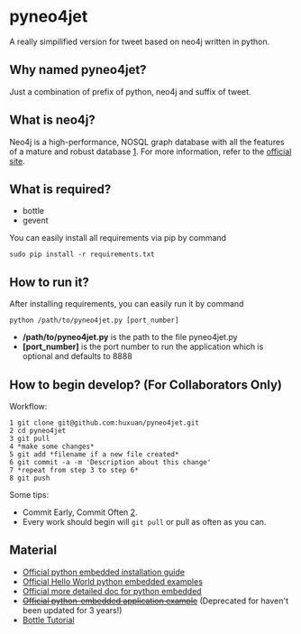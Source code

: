 # pyneo4jet

A really simpilified version for tweet based on neo4j written in python.

## Why named pyneo4jet?

Just a combination of prefix of python, neo4j and suffix of tweet.

## What is neo4j?

Neo4j is a high-performance, NOSQL graph database with all the features of
a mature and robust database [1]. For more information, refer to the
[official site](http://neo4j.org/).

## What is required?

- bottle
- gevent

You can easily install all requirements via pip by command

```shell
sudo pip install -r requirements.txt
```

## How to run it?

After installing requirements, you can easily run it by command

```shell
python /path/to/pyneo4jet.py [port_number]
```

- **/path/to/pyneo4jet.py** is the path to the file pyneo4jet.py
- **[port_number]** is the port number to run the application which is optional
  and defaults to 8888

## How to begin develop? (For Collaborators Only)

Workflow:

```shell
1 git clone git@github.com:huxuan/pyneo4jet.git
2 cd pyneo4jet
3 git pull
4 *make some changes*
5 git add *filename if a new file created*
6 git commit -a -m 'Description about this change'
7 *repeat from step 3 to step 6*
8 git push
```

Some tips:

- Commit Early, Commit Often [2].
- Every work should begin will `git pull` or pull as often as you can.

## Material

- [Official python embedded installation guide](http://docs.neo4j.org/chunked/stable/python-embedded-installation.html)
- [Official Hello World python embedded examples](http://docs.neo4j.org/chunked/stable/tutorials-python-embedded.html)
- [Official more detailed doc for python embedded](http://docs.neo4j.org/chunked/stable/python-embedded.html)
- <del>[Official python-embedded application example](https://github.com/neo4j-examples/python-shop-categories)</del>
  (Deprecated for haven't been updated for 3 years!)
- [Bottle Tutorial](http://bottlepy.org/docs/stable/)

[1]: http://neo4j.org/
[2]: http://sethrobertson.github.com/GitBestPractices/#commit

